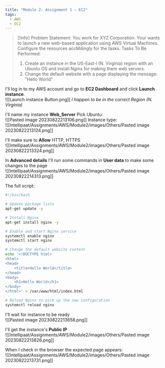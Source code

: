 ```yaml
---
title: "Module 2: Assignment 1 – EC2"
tags:
  - AWS
  - EC2
---
```


> [!info]
> Problem Statement: 
> You work for XYZ Corporation. Your wants to launch a new web-based application using AWS Virtual Machines. Configure the resources accMdingly for the tasks. Tasks To Be Performed: 
> 1. Create an instance in the US-East-l (N. Virginia) region with an Ubuntu OS and install Nginx for making them web servers. 
> 2. Change the default website with a page displaying the message: "Hello World"


I'll log in to my AWS account and go to **EC2 Dashboard** and click **Launch instance**.  
![[Launch instance Button.png]]
*I happen to be in the correct Region (N. Virginia)*

I'll name my instance **Web_Server**
Pick Ubuntu:  
![[Pasted image 20230822213106.png]]
Instance type:  
![[Intellipaat/Assignments/AWS/Module2/images/Others/Pasted image 20230822213124.png]]

I'll make sure to **Allow** HTTP, HTTPS  
![[Intellipaat/Assignments/AWS/Module2/images/Others/Pasted image 20230822213324.png]]

In **Advanced details** I'll run some commands in **User data** to make some changes to the page  
![[Intellipaat/Assignments/AWS/Module2/images/Others/Pasted image 20230822214313.png]]

The full script:
```bash
#!/bin/bash

# Update package lists
apt-get update -y

# Install Nginx
apt-get install nginx -y

# Enable and start Nginx service
systemctl enable nginx
systemctl start nginx

# Change the default website content
echo '<!DOCTYPE html>
<html>
<head>
    <title>Hello World</title>
</head>
<body>
    <h1>Hello World</h1>
</body>
</html>' > /var/www/html/index.html

# Reload Nginx to pick up the new configuration
systemctl reload nginx
```


I'll wait for instance to be ready  
![[Pasted image 20230822213658.png]]

I'll get the instance's **Public IP**  
![[Intellipaat/Assignments/AWS/Module2/images/Others/Pasted image 20230822213826.png]]

When I check in the browser the expected page appears:  
![[Intellipaat/Assignments/AWS/Module2/images/Others/Pasted image 20230822213731.png]]
